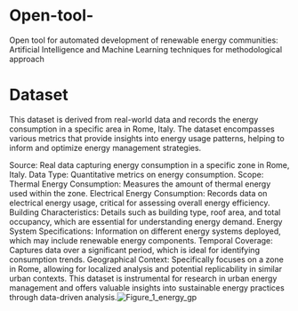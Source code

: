 # Open-tool-
Open tool for automated development of renewable energy communities: Artificial Intelligence and Machine Learning techniques for methodological approach
# Dataset
This dataset is derived from real-world data and records the energy consumption in a specific area in Rome, Italy. The dataset encompasses various metrics that provide insights into energy usage patterns, helping to inform and optimize energy management strategies.

Source: Real data capturing energy consumption in a specific zone in Rome, Italy.
Data Type: Quantitative metrics on energy consumption.
Scope:
Thermal Energy Consumption: Measures the amount of thermal energy used within the zone.
Electrical Energy Consumption: Records data on electrical energy usage, critical for assessing overall energy efficiency.
Building Characteristics: Details such as building type, roof area, and total occupancy, which are essential for understanding energy demand.
Energy System Specifications: Information on different energy systems deployed, which may include renewable energy components.
Temporal Coverage: Captures data over a significant period, which is ideal for identifying consumption trends.
Geographical Context: Specifically focuses on a zone in Rome, allowing for localized analysis and potential replicability in similar urban contexts.
This dataset is instrumental for research in urban energy management and offers valuable insights into sustainable energy practices through data-driven analysis.![Figure_1_energy_gp](https://github.com/user-attachments/assets/bd9a8b81-bf34-4666-8392-e5e925a0b99b)
